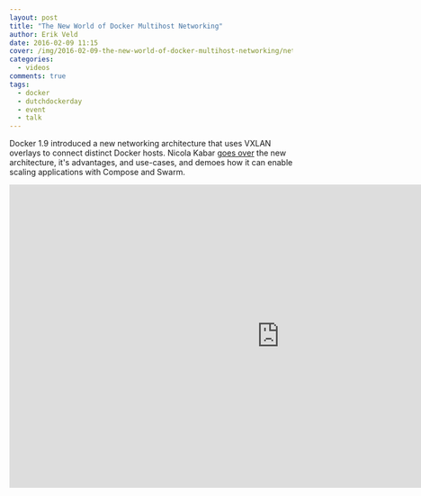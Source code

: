 ```yaml
---
layout: post
title: "The New World of Docker Multihost Networking"
author: Erik Veld
date: 2016-02-09 11:15
cover: /img/2016-02-09-the-new-world-of-docker-multihost-networking/networking-video.png
categories:
  - videos
comments: true
tags:
  - docker
  - dutchdockerday
  - event
  - talk
---
```

Docker 1.9 introduced a new networking architecture that uses VXLAN overlays to connect distinct Docker hosts. Nicola Kabar [goes over](http://www.slideshare.net/xebia/dutch-docker-day-the-new-world-of-docker-multihost-networking) the new architecture, it's advantages, and use-cases, and demoes how it can enable scaling applications with Compose and Swarm.

<div class="video-container">
  <iframe
    width="960"
    height="540"
    src="http://www.youtube.com/embed/zaZWpWJWpjc"
    frameborder="0"
    allowfullscreen>
  </iframe>
</div>
